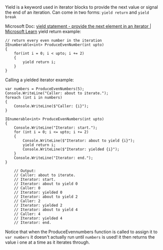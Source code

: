 Yield is a keyword used in iterator blocks to provide the next value or signal the end of an iteration. Can come in two forms: ```yield return``` and ```yield break```

Microsoft Doc: [yield statement - provide the next element in an iterator | Microsoft Learn](https://learn.microsoft.com/en-us/dotnet/csharp/language-reference/statements/yield)
yield return example:
```
// return every even number in the iteration
IEnumberable<int> ProduceEvenNumber(int upto)
{
	for(int i = 0; i < upto; i += 2)
	{
		yield return i;
	}
}
```

Calling a yielded iterator example:
```
var numbers = ProduceEvenNumbers(5); 
Console.WriteLine("Caller: about to iterate."); 
foreach (int i in numbers) 
{ 
	Console.WriteLine($"Caller: {i}"); 
} 

IEnumerable<int> ProduceEvenNumbers(int upto) 
{ 
	Console.WriteLine("Iterator: start."); 
	for (int i = 0; i <= upto; i += 2) 
	{ 
		Console.WriteLine($"Iterator: about to yield {i}"); 
		yield return i; 
		Console.WriteLine($"Iterator: yielded {i}"); 
	} 
	Console.WriteLine("Iterator: end."); 
} 
	
	// Output: 
	// Caller: about to iterate. 
	// Iterator: start. 
	// Iterator: about to yield 0 
	// Caller: 0 
	// Iterator: yielded 0 
	// Iterator: about to yield 2 
	// Caller: 2 
	// Iterator: yielded 2 
	// Iterator: about to yield 4 
	// Caller: 4 
	// Iterator: yielded 4 
	// Iterator: end.
```
Notice that when the ProduceEvennumbers function is called to assign it to ```var numbers``` it doesn't actually run until ```numbers``` is used! it then returns the value i one at a time as it iterates through.